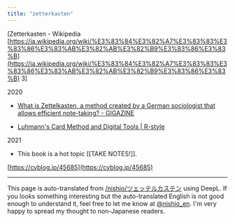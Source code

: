 ```yaml
---
title: "zetterkasten"
---
```


[Zetterkasten - Wikipedia [https://ja.wikipedia.org/wiki/%E3%83%84%E3%82%A7%E3%83%83%E3%83%86%E3%83%AB%E3%82%AB%E3%82%B9%E3%83%86%E3%83%B](https://ja.wikipedia.org/wiki/%E3%83%84%E3%82%A7%E3%83%83%E3%83%86%E3%83%AB%E3%82%AB%E3%82%B9%E3%83%86%E3%83%B) 3]

2020
- [What is Zettelkasten, a method created by a German sociologist that allows efficient note-taking? - GIGAZINE](https://gigazine.net/news/20200604-zettelkasten-note/)

- [Luhmann's Card Method and Digital Tools | R-style](https://rashita.net/blog/?p=30114)


2021
- This book is a hot topic [[TAKE NOTES!]].

[https://cyblog.jp/45685](https://cyblog.jp/45685)

---
This page is auto-translated from [/nishio/ツェッテルカステン](https://scrapbox.io/nishio/ツェッテルカステン) using DeepL. If you looks something interesting but the auto-translated English is not good enough to understand it, feel free to let me know at [@nishio_en](https://twitter.com/nishio_en). I'm very happy to spread my thought to non-Japanese readers.